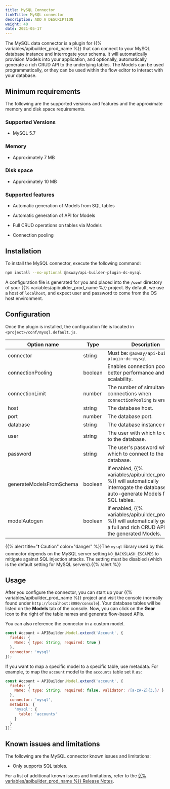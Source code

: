 ```yaml
---
title: MySQL Connector
linkTitle: MySQL connector
description: ADD A DESCRIPTION
weight: 40
date: 2021-05-17
---
```


The MySQL data connector is a plugin for {{% variables/apibuilder_prod_name %}} that can connect to your MySQL database instance and interrogate your schema. It will automatically provision Models into your application, and optionally, automatically generate a rich CRUD API to the underlying tables. The Models can be used programmatically, or they can be used within the flow editor to interact with your database.

## Minimum requirements

The following are the supported versions and features and the approximate memory and disk space requirements.

### Supported Versions

* MySQL 5.7

### Memory

* Approximately 7 MB

### Disk space

* Approximately 10 MB

### Supported features

* Automatic generation of Models from SQL tables

* Automatic generation of API for Models

* Full CRUD operations on tables via Models

* Connection pooling

## Installation

To install the MySQL connector, execute the following command:

```bash
npm install --no-optional @axway/api-builder-plugin-dc-mysql
```

A configuration file is generated for you and placed into the **`/conf`** directory of your {{% variables/apibuilder_prod_name %}} project. By default, we use a host of `localhost`, and expect user and password to come from the OS host environment.

## Configuration

Once the plugin is installed, the configuration file is located in `<project>/conf/mysql.default.js`.

| Option name | Type | Description |
| --- | --- | --- |
| connector | string | Must be: `@axway/api-builder-plugin-dc-mysql` |
| connectionPooling | boolean | Enables connection pooling for better performance and scalability. |
| connectionLimit | number | The number of simultaneous connections when `connectionPooling` is enabled. |
| host | string | The database host. |
| port | number | The database port. |
| database | string | The database instance name. |
| user | string | The user with which to connect to the database. |
| password | string | The user's password with which to connect to the database. |
| generateModelsFromSchema | boolean | If enabled, {{% variables/apibuilder_prod_name %}} will automatically interrogate the database and auto-generate Models from SQL tables. |
| modelAutogen | boolean | If enabled, {{% variables/apibuilder_prod_name %}} will automatically generate a full and rich CRUD API from the generated Models. |

{{% alert title="❗️ Caution" color="danger" %}}The `mysql` library used by this connector depends on the MySQL server setting `NO_BACKSLASH_ESCAPES` to mitigate against SQL injection attacks. The setting must be disabled (which is the default setting for MySQL servers).{{% /alert %}}

## Usage

After you configure the connector, you can start up your {{% variables/apibuilder_prod_name %}} project and visit the console (normally found under `http://localhost:8080/console`). Your database tables will be listed on the **Models** tab of the console. Now, you can click on the **Gear** icon to the right of the table names and generate flow-based APIs.

You can also reference the connector in a custom model.

```javascript
const Account = APIBuilder.Model.extend('Account', {
  fields: {
    Name: { type: String, required: true }
  },
  connector: 'mysql'
});
```

If you want to map a specific model to a specific table, use metadata. For example, to map the `account` model to the `accounts` table set it as:

```javascript
const Account = APIBuilder.Model.extend('account', {
  fields: {
    Name: { type: String, required: false, validator: /[a-zA-Z]{3,}/ }
  },
  connector: 'mysql',
  metadata: {
    'mysql': {
      table: 'accounts'
    }
  }
});
```

## Known issues and limitations

The following are the MySQL connector known issues and limitations:

* Only supports SQL tables.

For a list of additional known issues and limitations, refer to the [{{% variables/apibuilder_prod_name %}} Release Notes](/docs/release_notes/).
